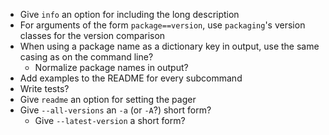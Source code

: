 - Give `info` an option for including the long description
- For arguments of the form `package==version`, use `packaging`'s version
  classes for the version comparison
- When using a package name as a dictionary key in output, use the same casing
  as on the command line?
    - Normalize package names in output?
- Add examples to the README for every subcommand
- Write tests?
- Give `readme` an option for setting the pager
- Give `--all-versions` an `-a` (or `-A`?) short form?
    - Give `--latest-version` a short form?
